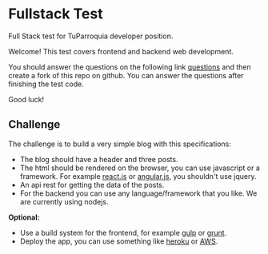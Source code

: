 # Fullstack Test

Full Stack test for TuParroquia developer position.


Welcome! This test covers frontend and backend web development.

You should answer the questions on the following link [questions](https://goo.gl/forms/ui9ukPcILAJNaN1A3) and then create a fork of this repo on github. You can answer the questions after finishing the test code.

Good luck!


## Challenge

The challenge is to build a very simple blog with this specifications:

* The blog should have a header and three posts.
* The html should be rendered on the browser, you can use javascript or a framework. For example [react.js](https://facebook.github.io/react/) or [angular.js](https://angularjs.org/), you shouldn't use jquery.
* An api rest for getting the data of the posts.
* For the backend you can use any language/framework that you like. We are currently using nodejs.


**Optional:**

* Use a build system for the frontend, for example [gulp](http://gulpjs.com/) or [grunt](http://gruntjs.com/).
* Deploy the app, you can use something like [heroku](https://www.heroku.com/) or [AWS](https://aws.amazon.com/es/).
